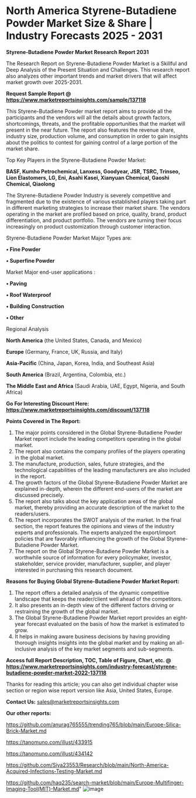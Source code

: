 # North America Styrene-Butadiene Powder Market Size & Share | Industry Forecasts 2025 - 2031

<strong>Styrene-Butadiene Powder Market Research Report 2031</strong>

The Research Report on Styrene-Butadiene Powder Market is a Skillful and Deep Analysis of the Present Situation and Challenges. This research report also analyzes other important trends and market drivers that will affect market growth over 2025-2031.

<strong>Request Sample Report @ <a href=https://www.marketreportsinsights.com/sample/137118>https://www.marketreportsinsights.com/sample/137118</a></strong>

This Styrene-Butadiene Powder market report aims to provide all the participants and the vendors will all the details about growth factors, shortcomings, threats, and the profitable opportunities that the market will present in the near future. The report also features the revenue share, industry size, production volume, and consumption in order to gain insights about the politics to contest for gaining control of a large portion of the market share.

Top Key Players in the Styrene-Butadiene Powder Market:

<strong>BASF, Kumho Petrochemical, Lanxess, Goodyear, JSR, TSRC, Trinseo, Lion Elastomers, LG, Eni, Asahi Kasei, Xianyuan Chemical, Gaoshi Chemical, Qiaolong</strong>

The Styrene-Butadiene Powder Industry is severely competitive and fragmented due to the existence of various established players taking part in different marketing strategies to increase their market share. The vendors operating in the market are profiled based on price, quality, brand, product differentiation, and product portfolio. The vendors are turning their focus increasingly on product customization through customer interaction.

Styrene-Butadiene Powder Market Major Types are:

<strong>• Fine Powder

• Superfine Powder</strong>

Market Major end-user applications :

<strong>• Paving

• Roof Waterproof

• Building Construction

• Other</strong>

Regional Analysis

</u><strong><b>North America</b></strong> (the United States, Canada, and Mexico)

<strong><b>Europe </b></strong>(Germany, France, UK, Russia, and Italy)

<strong><b>Asia-Pacific</b></strong> (China, Japan, Korea, India, and Southeast Asia)

<strong><b>South America</b></strong> (Brazil, Argentina, Colombia, etc.)

<strong><b>The Middle East and Africa</b></strong> (Saudi Arabia, UAE, Egypt, Nigeria, and South Africa)

<strong>Go For Interesting Discount Here: <a href=https://www.marketreportsinsights.com/discount/137118>https://www.marketreportsinsights.com/discount/137118</a></strong>

<strong>Points Covered in The Report:</strong>
<ol>
  <li>The major points considered in the Global Styrene-Butadiene Powder Market report include the leading competitors operating in the global market.</li>
  <li>The report also contains the company profiles of the players operating in the global market.</li>
  <li>The manufacture, production, sales, future strategies, and the technological capabilities of the leading manufacturers are also included in the report.</li>
  <li>The growth factors of the Global Styrene-Butadiene Powder Market are explained in-depth, wherein the different end-users of the market are discussed precisely.</li>
  <li>The report also talks about the key application areas of the global market, thereby providing an accurate description of the market to the readers/users.</li>
  <li>The report incorporates the SWOT analysis of the market. In the final section, the report features the opinions and views of the industry experts and professionals. The experts analyzed the export/import policies that are favorably influencing the growth of the Global Styrene-Butadiene Powder Market.</li>
  <li>The report on the Global Styrene-Butadiene Powder Market is a worthwhile source of information for every policymaker, investor, stakeholder, service provider, manufacturer, supplier, and player interested in purchasing this research document.</li>
</ol>
<strong>Reasons for Buying Global Styrene-Butadiene Powder Market Report:</strong>

<ol>
  <li>The report offers a detailed analysis of the dynamic competitive landscape that keeps the reader/client well ahead of the competitors.</li>
  <li>It also presents an in-depth view of the different factors driving or restraining the growth of the global market.</li>
  <li>The Global Styrene-Butadiene Powder Market report provides an eight-year forecast evaluated on the basis of how the market is estimated to grow.</li>
  <li>It helps in making aware business decisions by having providing thorough insights insights into the global market and by making an all-inclusive analysis of the key market segments and sub-segments.</li>
</ol>
<strong>Access full Report Description, TOC, Table of Figure, Chart, etc. @ <a href=https://www.marketreportsinsights.com/industry-forecast/styrene-butadiene-powder-market-2022-137118>https://www.marketreportsinsights.com/industry-forecast/styrene-butadiene-powder-market-2022-137118</a></strong>


Thanks for reading this article; you can also get individual chapter wise section or region wise report version like Asia, United States, Europe.

<strong>Contact Us:</strong>
sales@marketreportsinsights.com

<strong>Our other reports:</strong>

<a href=https://github.com/anurag765555/trending765/blob/main/Europe-Silica-Brick-Market.md>https://github.com/anurag765555/trending765/blob/main/Europe-Silica-Brick-Market.md</a>

<a href=https://tanomuno.com/illust/433915>https://tanomuno.com/illust/433915</a>

<a href=https://tanomuno.com/illust/434142>https://tanomuno.com/illust/434142</a>

<a href=https://github.com/Siya23553/Research/blob/main/North-America-Acquired-Infections-Testing-Market.md>https://github.com/Siya23553/Research/blob/main/North-America-Acquired-Infections-Testing-Market.md</a>

<a href=https://github.com/haq235/search-market/blob/main/Europe-Multifinger-Imaging-Tool(MIT)-Market.md>https://github.com/haq235/search-market/blob/main/Europe-Multifinger-Imaging-Tool(MIT)-Market.md</a>"
![image](https://github.com/user-attachments/assets/5a75a2f7-d879-46be-a8c9-422ca065bb4d)
